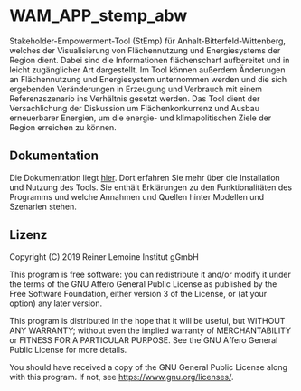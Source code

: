 # WAM_APP_stemp_abw
Stakeholder-Empowerment-Tool (StEmp) für Anhalt-Bitterfeld-Wittenberg, welches der Visualisierung von Flächennutzung und Energiesystems der Region dient. Dabei sind die Informationen flächenscharf aufbereitet und in leicht zugänglicher Art dargestellt. Im Tool können außerdem Änderungen an Flächennutzung und Energiesystem unternommen werden und die sich ergebenden Veränderungen in Erzeugung und Verbrauch mit einem Referenzszenario ins Verhältnis gesetzt werden. Das Tool dient der Versachlichung der Diskussion um Flächenkonkurrenz und Ausbau erneuerbarer Energien, um die energie- und klimapolitischen Ziele der Region erreichen zu können.

## Dokumentation
Die Dokumentation liegt [hier](https://stemp-abw.readthedocs.io). Dort erfahren Sie mehr über die Installation und Nutzung des Tools. Sie enthält Erklärungen zu den Funktionalitäten des Programms und welche Annahmen und Quellen hinter Modellen und Szenarien stehen.

## Lizenz
Copyright (C) 2019 Reiner Lemoine Institut gGmbH

This program is free software: you can redistribute it and/or modify it under the terms of the GNU Affero General Public License as published by the Free Software Foundation, either version 3 of the License, or (at your option) any later version.

This program is distributed in the hope that it will be useful, but WITHOUT ANY WARRANTY; without even the implied warranty of MERCHANTABILITY or FITNESS FOR A PARTICULAR PURPOSE. See the GNU Affero General Public License for more details.

You should have received a copy of the GNU General Public License along with this program. If not, see https://www.gnu.org/licenses/.
